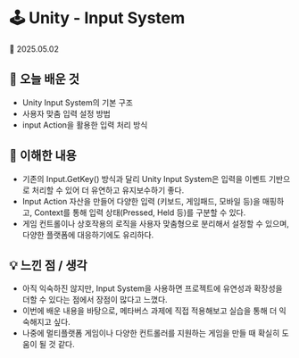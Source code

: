 # 🕹 Unity - Input System
📅 2025.05.02

## 📌 오늘 배운 것
- Unity Input System의 기본 구조
- 사용자 맞춤 입력 설정 방법
- input Action을 활용한 입력 처리 방식

## 🧠 이해한 내용
- 기존의 Input.GetKey() 방식과 달리 Unity Input System은 입력을 이벤트 기반으로 처리할 수 있어 더 유연하고 유지보수하기 좋다.
- Input Action 자산을 만들어 다양한 입력 (키보드, 게임패드, 모바일 등)을 매핑하고, Context를 통해 입력 상태(Pressed, Held 등)를 구분할 수 있다.
- 게임 컨트롤이나 상호작용의 로직을 사용자 맞춤형으로 분리해서 설정할 수 있으며, 다양한 플랫폼에 대응하기에도 유리하다.

## 💡 느낀 점 / 생각
- 아직 익숙하진 않지만, Input System을 사용하면 프로젝트에 유연성과 확장성을 더할 수 있다는 점에서 장점이 많다고 느꼈다.
- 이번에 배운 내용을 바탕으로, 메타버스 과제에 직접 적용해보고 실습을 통해 더 익숙해지고 싶다.
- 나중에 멀티플랫폼 게임이나 다양한 컨트롤러를 지원하는 게임을 만들 때 확실히 도움이 될 것 같다.
